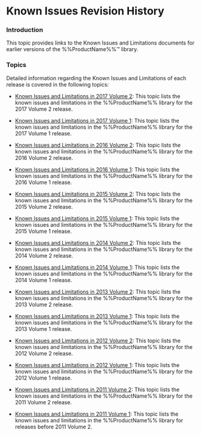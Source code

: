 ﻿<!--
|metadata|
{
    "fileName": "known-issues-revision-history",
    "controlName": "",
    "tags": ["Known Issues"]
}
|metadata|
-->

# Known Issues Revision History

### Introduction

This topic provides links to the Known Issues and Limitations documents for earlier versions of the %%ProductName%%™ library.

### Topics

Detailed information regarding the Known Issues and Limitations of each release is covered in the following topics:

- [Known Issues and Limitations in 2017 Volume 2](Known-Issues-and-Limitations-2017-Volume-2.html): This topic lists the known issues and limitations in the %%ProductName%% library for the 2017 Volume 2 release.

- [Known Issues and Limitations in 2017 Volume 1](Known-Issues-and-Limitations-2017-Volume-1.html): This topic lists the known issues and limitations in the %%ProductName%% library for the 2017 Volume 1 release.

- [Known Issues and Limitations in 2016 Volume 2](Known-Issues-and-Limitations-2016-Volume-2.html): This topic lists the known issues and limitations in the %%ProductName%% library for the 2016 Volume 2 release.

- [Known Issues and Limitations in 2016 Volume 1](Known-Issues-and-Limitations-2016-Volume-1.html): This topic lists the known issues and limitations in the %%ProductName%% library for the 2016 Volume 1 release.

- [Known Issues and Limitations in 2015 Volume 2](Known-Issues-and-Limitations-2015-Volume-2.html): This topic lists the known issues and limitations in the %%ProductName%% library for the 2015 Volume 2 release.

- [Known Issues and Limitations in 2015 Volume 1](Known-Issues-and-Limitations-2015-Volume-1.html): This topic lists the known issues and limitations in the %%ProductName%% library for the 2015 Volume 1 release.

- [Known Issues and Limitations in 2014 Volume 2](Known-Issues-and-Limitations-2014-Volume-2.html): This topic lists the known issues and limitations in the %%ProductName%% library for the 2014 Volume 2 release.

- [Known Issues and Limitations in 2014 Volume 1](Known-Issues-and-Limitations-2014-Volume-1.html): This topic lists the known issues and limitations in the %%ProductName%% library for the 2014 Volume 1 release.

- [Known Issues and Limitations in 2013 Volume 2](Known-Issues-and-Limitations-2013-Volume-2.html): This topic lists the known issues and limitations in the %%ProductName%% library for the 2013 Volume 2 release.

- [Known Issues and Limitations in 2013 Volume 1](Known-Issues-and-Limitations-2013-Volume-1.html): This topic lists the known issues and limitations in the %%ProductName%% library for the 2013 Volume 1 release.

- [Known Issues and Limitations in 2012 Volume 2](Known-Issues-and-Limitations-2012-Volume-2.html): This topic lists the known issues and limitations in the %%ProductName%% library for the 2012 Volume 2 release.

- [Known Issues and Limitations in 2012 Volume 1](Known-Issues-and-Limitations-2012-Volume-1.html): This topic lists the known issues and limitations in the %%ProductName%% library for the 2012 Volume 1 release.

- [Known Issues and Limitations in 2011 Volume 2](Known-Issues-and-Limitations-2011-Volume-2.html): This topic lists the known issues and limitations in the %%ProductName%% library for the 2011 Volume 2 release.

- [Known Issues and Limitations in 2011 Volume 1](Known-Issues-and-Limitations-2011-Volume-1.html): This topic lists the known issues and limitations in the %%ProductName%% library for releases before 2011 Volume 2.





 

 

 


